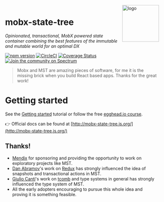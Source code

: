 <img src="website/static/img/mobx-state-tree-logo-gradient.png" alt="logo" height="120" align="right" />

# mobx-state-tree

_Opinionated, transactional, MobX powered state container combining the best features of the immutable and mutable world for an optimal DX_

[![npm version](https://badge.fury.io/js/mobx-state-tree.svg)](https://badge.fury.io/js/mobx-state-tree)
[![CircleCI](https://circleci.com/gh/mobxjs/mobx-state-tree.svg?style=svg)](https://circleci.com/gh/mobxjs/mobx-state-tree)
[![Coverage Status](https://coveralls.io/repos/github/mobxjs/mobx-state-tree/badge.svg?branch=master)](https://coveralls.io/github/mobxjs/mobx-state-tree?branch=master)
[![Join the community on Spectrum](https://withspectrum.github.io/badge/badge.svg)](https://spectrum.chat/mobx-state-tree)

> Mobx and MST are amazing pieces of software, for me it is the missing brick when you build React based apps. Thanks for the great work!

# Getting started

See the [Getting started](https://mobx-state-tree.js.org/intro/getting-started) tutorial or follow the free [egghead.io course](https://egghead.io/courses/manage-application-state-with-mobx-state-tree).

👉 Official docs can be found at [http://mobx-state-tree.js.org/](http://mobx-state-tree.js.org/)

## Thanks!

-   [Mendix](https://mendix.com) for sponsoring and providing the opportunity to work on exploratory projects like MST.
-   [Dan Abramov](https://twitter.com/dan_abramov)'s work on [Redux](http://redux.js.org) has strongly influenced the idea of snapshots and transactional actions in MST.
-   [Giulio Canti](https://twitter.com/GiulioCanti)'s work on [tcomb](http://github.com/gcanti/tcomb) and type systems in general has strongly influenced the type system of MST.
-   All the early adopters encouraging to pursue this whole idea and proving it is something feasible.
